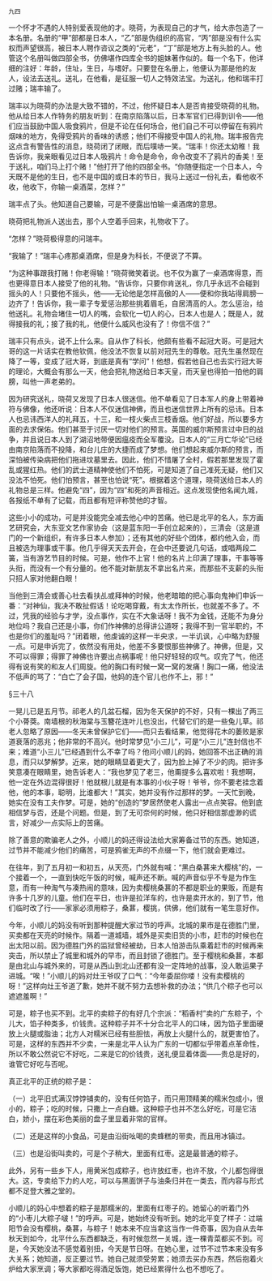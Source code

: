     九四 

   一个怀才不遇的人特别爱表现他的才。晓荷，为表现自己的才气，给大赤包造了一本名册。名册的“甲”部都是日本人，“乙”部是伪组织的高官，“丙”部是没有什么实权而声望很高，被日本人聘作咨议之类的“元老”，“丁”部是地方上有头脸的人。他管这个名册叫做四部全书，仿佛堪作四库全书的姐妹著作似的。每一个名下，他详细的注好：年龄，住址，生日，与嗜好。只要登在名册上，他便认为那是他的友人，设法去送礼。送礼，在他看，是征服一切人之特效法宝。为送礼，他和瑞丰打过赌；瑞丰输了。

   瑞丰以为晓荷的办法是大致不错的，不过，他怀疑日本人是否肯接受晓荷的礼物。他从给日本人作特务的朋友听到：在南京陷落以后，日本军官们已得到训令——他们应当鼓励中国人吸食鸦片，但是不论在任何场合，他们自己不可以停留在有鸦片烟味的地方，免得受鸦片的香味的诱惑；他们不得接受中国人的礼物。瑞丰报告完这点含有警告性的消息，晓荷闭了闭眼，而后噗哧一笑。“瑞丰！你还太幼稚！我告诉你，我亲眼看见过日本人吸鸦片！命令是命令，命令改变不了鸦片的香美！至于送礼，咱们马上打个赌！”他打开了他的四部全书。“你随便指定一个日本人，今天既不是他的生日，也不是中国的或日本的节日，我马上送过一份礼去，看他收不收，他收下，你输一桌酒菜，怎样？”

   瑞丰点了头。他知道自己要输，可是不便露出怕输一桌酒席的意思。

   晓荷把礼物派人送出去，那个人空着手回来，礼物收下了。

   “怎样？”晓荷极得意的问瑞丰。

   “我输了！”瑞丰心疼那桌酒席，但是身为科长，不便说了不算。

   “为这种事跟我打赌！你老得输！”晓荷微笑着说。也不仅为赢了一桌酒席得意，而也更得意日本人接受了他的礼物。“告诉你，只要你肯送礼，你几乎永远不会碰到摇头的人！只要他不摇头，他——无论他是怎样高傲的人——便和你我站得肩膀一边齐了！告诉你，我一辈子专爱惩治那些挑着眉毛，自居清高的人。怎么惩治，给他送礼。礼物会堵住一切人的嘴，会软化一切人的心，日本人也是人；既是人，就得接我的礼；接了我的礼，他便什么威风也没有了！你信不信？”

   瑞丰只有点头，说不上什么来。自从作了科长，他颇有些看不起冠大哥。可是冠大哥的这一片话实在教他钦佩，他没法不恢复以前对冠先生的尊敬。冠先生虽然现在降了一等，变成了冠大哥，到底是真有“学问”！他想，假若他自己也去实行冠大哥的理论，大概会有那么一天，他会把礼物送给日本天皇，而天皇也得拍一拍他的肩膀，叫他一声老弟的。

   因为研究送礼，晓荷又发现了日本人很迷信。他不单看见了日本军人的身上带着神符与佛像，他还听说：日本人不仅迷信神佛，而且也迷信世界上所有的忌讳。日本人也忌讳西洋人的礼拜五，十三，和一枝火柴点三枝香烟。他们好战，所以要多方面的去求保佑。他们甚至于讨厌一切对他们的预言。英国的威尔斯预言过中日的战争，并且说日本人到了湖沼地带便因瘟疫而全军覆没。日本人的“三月亡华论”已经由南京陷落而不投降，和台儿庄的大捷而成了梦想。他们想起来威尔斯的预言，而深怕被传染病把他们拖进坟墓里去。因此，他们不惜屠了全村，假若那里发现了霍乱或猩红热。他们的武士道精神使他们不怕死，可是知道了自己准死无疑，他们又没法不怕死。他们怕预言，甚至也怕说“死”。根据着这个道理，晓荷送给日本人的礼物总是三样。他避免“四”，因为“四”和死的声音相近。这点发现使他名闻九城，各报纸不单有了记载，而且都有短评称赞他的才智。

   这些小小的成功，可是并没能完全减去他心中的苦痛。他已是北平的名人，东方画艺研究会，大东亚文艺作家协会（这是蓝东阳一手创立起来的），三清会（这是道门的一个新组织，有许多日本人参加）；还有其他的好些个团体，都约他入会，而且被选为理事或干事。他几乎得天天去开会，在会中还要说几句话，或唱两段二簧，当有游艺节目的时候。可是，他作不上官！他的名片上印满了理事，干事等等头衔，而没有一个有分量的。他不能对新朋友不拿出名片来，而那些不支薪的头衔只招人家对他翻白眼！

   当他到三清会或善心社去看扶乩或拜神的时候，他老暗暗的把心事向鬼神们申诉一番：“对神仙，我决不敢扯假话！论吃喝穿戴，有太太作所长，也就差不多了。不过，凭我的经验与才学，没点事作，实在不大象话呀！我不为金钱，还能不为身分地位吗？我自己还是小事，你们作神佛的总得讲公道呀；我得不到一官半职的，不也是你们的羞耻吗？”闭着眼，他虔诚的这样一半央求，一半讥讽，心中略为舒服一点。可是申诉完了，依然没有用处，他差不多要恨那些神佛了。神佛，但是，又不可以得罪；得罪了神佛也许要出点祸事呢！他只好轻轻的叹气。叹完了气，他还得有说有笑的和友人们周旋。他的胸口有时候一窝一窝的发痛！胸口一痛，他没法不低声的骂了：“白亡了会子国，他妈的连个官儿也作不上，邪！”

   §三十八

   一晃儿已是五月节。祁老人的几盆石榴，因为冬天保护的不好，只有一棵出了两三个小蓇葖。南墙根的秋海棠与玉簪花连叶儿也没出，代替它们的是一些兔儿草。祁老人忽略了原因——冬天未曾保护它们——而只去看结果，他觉得花木的萎败是家道衰落的恶兆；他非常的不高兴。他时常梦见“小三儿”，可是“小三儿”连封信也不来；难道“小三儿”已经遇到什么不幸了吗？他问小顺儿的妈，她回答不出正确的消息，而只以梦解梦。近来，她的眼睛显着更大了，因为脸上掉了不少的肉。把许多笑意凑在眼睛里，她告诉老人：“我也梦见了老三，他甭提多么喜欢啦！我想啊，他一定在外边混得很好！他就根儿就是有本事的小伙子呀！爷爷，你不要老挂念着他，他的本事，聪明，比谁都大！”其实，她并没有作过那样的梦。一天忙到晚，她实在没有工夫作梦。可是，她的“创造的”梦居然使老人露出一点点笑容。他到底相信梦与否，还是个问题。但是，到了无可奈何的时候，他只好相信那虚渺的谎言，好减少一点实际上的苦痛。

   除了善意的欺骗老人之外，小顺儿的妈还得设法给大家筹备过节的东西。她知道，过节并不能减少他们的痛苦，可是鸦雀无声的不点缀一下，他们就会更难过。

   在往年，到了五月初一和初五，从天亮，门外就有喊：“黑白桑葚来大樱桃”的，一个接着一个，一直到快吃午饭的时候，喊声还不断。喊的声音似乎不专是为作生意，而有一种淘气与凑热闹的意味，因为卖樱桃桑葚的不都是职业的果贩，而是有许多十几岁的儿童。他们在平日，也许是拉洋车的，也许是卖开水的，到了节，他们临时改了行——家家必须用粽子，桑葚，樱挑，供佛，他们就有一笔生意好作。

   今年，小顺儿的妈没有听到那种提醒大家过节的呼声。北城的果市是在德胜门里，买卖都在天亮的时候作。隔着一道城墙，城外是买卖旧货的小市，赶市的时候也在出太阳以前。因为德胜门外的监狱曾经被劫，日本人怕游击队乘着赶市的时候再来突击，所以禁止了城里和城外的早市，而且封锁了德胜门。至于樱桃和桑葚，本都是由北山与城外来的，可是从西山到北山还都有没一定阵地的战事，没人敢运果子进城。“唉！”小顺儿的妈对灶王爷叹了口气：“今年委屈你喽！没有卖樱桃的呀！”这样向灶王爷道了歉，她并不就不努力去想补救的办法；“供几个粽子也可以遮遮羞啊！”

   可是，粽子也买不到。北平的卖粽子的有好几个宗派：“稻香村”卖的广东粽子，个儿大，馅子种类多，价钱贵。这种粽子并不十分合北平人的口味，因为馅子里面硬放上火腿或脂油；北方人对糯米已经有些胆怯，再放上火腿什么的，就更害怕了。可是，这样的东西并不少卖，一来是北平人认为广东的一切都似乎带着点革命性，所以不敢公然说它不好吃，二来是它的价钱贵，送礼便显着体面——贵总是好的，谁管它好吃与否呢。

   真正北平的正统的粽子是：

   （一）北平旧式满汉饽饽铺卖的，没有任何馅子，而只用顶精美的糯米包成小，很小的，粽子；吃的时候，只撒上一点白糖。这种粽子也并不怎么好吃，可是它洁白，娇小，摆在彩色美丽的盘子里显着非常的官样。

   （二）还是这样的小食品，可是由沿街吆喝的卖蜂糕的带卖，而且用冰镇过。

   （三）也是沿街叫卖的，可是个子稍大，里面有红枣。这是最普通的粽子。

   此外，另有一些乡下人，用黄米包成粽子，也许放红枣，也许不放，个儿都包得很大。这，专卖给下力的人吃，可以与黑面饼子与油条归并在一类去，而内容与形式都不足登大雅之堂的。

   小顺儿的妈心中想着的粽子是那糯米的，里面有红枣子的。她留心的听着门外的“小枣儿大粽子啵！”的呼声。可是，她始终没有听到。她的北平变了样子：过端阳节会没有樱桃，桑葚，与粽子！她本来不应当拿这当作一件奇事，因为自从去年秋天到如今，北平什么东西都缺乏，有时候忽然一关城，连一棵青菜都买不到。可是，今天她没法不感觉着别扭，今天是节日呀。在她心里，过节不过节本来没有多大关系；她知道，反正要过节。她自己就须受劳累；她须去买办东西，然后抱着火炉给大家烹调；等大家都吃得酒足饭饱，她已经累得什么也不想吃了。

